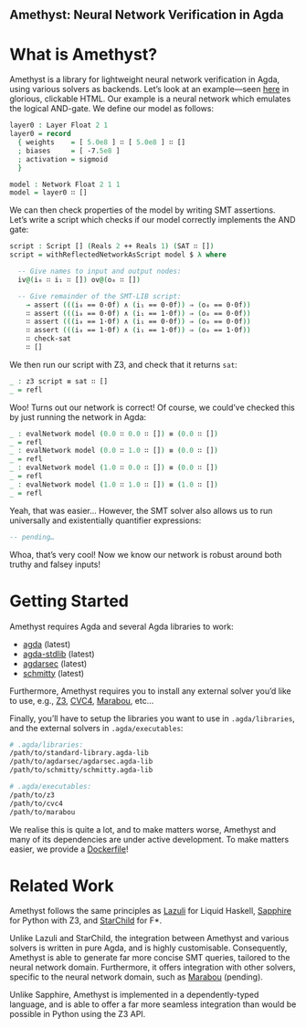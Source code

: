 Amethyst: Neural Network Verification in Agda
---------------------------------------------------------------------------------

What is Amethyst?
=================================================================================

Amethyst is a library for lightweight neural network verification in Agda, using
various solvers as backends. 
Let’s look at an example—seen [here][AND-Gate-2-Sigmoid-1] in glorious,
clickable HTML. Our example is a neural network which emulates the logical
AND-gate. We define our model as follows:

```agda
layer0 : Layer Float 2 1
layer0 = record
  { weights    = [ 5.0e8 ] ∷ [ 5.0e8 ] ∷ []
  ; biases     = [ -7.5e8 ]
  ; activation = sigmoid
  }

model : Network Float 2 1 1
model = layer0 ∷ []
```

We can then check properties of the model by writing SMT assertions. Let’s write
a script which checks if our model correctly implements the AND gate:

```agda
script : Script [] (Reals 2 ++ Reals 1) (SAT ∷ [])
script = withReflectedNetworkAsScript model $ λ where

  -- Give names to input and output nodes:
  iv@(i₀ ∷ i₁ ∷ []) ov@(o₀ ∷ [])

  -- Give remainder of the SMT-LIB script:
    → assert (((i₀ == 0·0f) ∧ (i₁ == 0·0f)) ⇒ (o₀ == 0·0f))
    ∷ assert (((i₀ == 0·0f) ∧ (i₁ == 1·0f)) ⇒ (o₀ == 0·0f))
    ∷ assert (((i₀ == 1·0f) ∧ (i₁ == 0·0f)) ⇒ (o₀ == 0·0f))
    ∷ assert (((i₀ == 1·0f) ∧ (i₁ == 1·0f)) ⇒ (o₀ == 1·0f))
    ∷ check-sat
    ∷ []
```

We then run our script with Z3, and check that it returns `sat`:

```agda
_ : z3 script ≡ sat ∷ []
_ = refl
```

Woo! Turns out our network is correct! Of course, we could’ve checked this by
just running the network in Agda:

```agda
_ : evalNetwork model (0.0 ∷ 0.0 ∷ []) ≡ (0.0 ∷ [])
_ = refl
_ : evalNetwork model (0.0 ∷ 1.0 ∷ []) ≡ (0.0 ∷ [])
_ = refl
_ : evalNetwork model (1.0 ∷ 0.0 ∷ []) ≡ (0.0 ∷ [])
_ = refl
_ : evalNetwork model (1.0 ∷ 1.0 ∷ []) ≡ (1.0 ∷ [])
_ = refl
```

Yeah, that was easier… However, the SMT solver also allows us to run universally
and existentially quantifier expressions:

```agda
-- pending…
```

Whoa, that’s very cool! Now we know our network is robust around both truthy and
falsey inputs!

Getting Started
=================================================================================

Amethyst requires Agda and several Agda libraries to work:

- [agda][agda] (latest)
- [agda-stdlib][agda-stdlib] (latest)
- [agdarsec][agdarsec] (latest)
- [schmitty][schmitty] (latest)

Furthermore, Amethyst requires you to install any external solver you’d like to
use, e.g., [Z3][Z3], [CVC4][CVC4], [Marabou][Marabou], etc…

Finally, you’ll have to setup the libraries you want to use in `.agda/libraries`,
and the external solvers in `.agda/executables`:
```sh
# .agda/libraries:
/path/to/standard-library.agda-lib
/path/to/agdarsec/agdarsec.agda-lib
/path/to/schmitty/schmitty.agda-lib
```
```sh
# .agda/executables:
/path/to/z3
/path/to/cvc4
/path/to/marabou
```

We realise this is quite a lot, and to make matters worse, Amethyst and many of
its dependencies are under active development. To make matters easier, we
provide a [Dockerfile](Dockerfile)!

Related Work
=================================================================================

Amethyst follows the same principles as [Lazuli][Lazuli] for Liquid Haskell,
[Sapphire][Sapphire] for Python with Z3, and [StarChild][StarChild] for F*. 

Unlike Lazuli and StarChild, the integration between Amethyst and various
solvers is written in pure Agda, and is highly customisable. Consequently,
Amethyst is able to generate far more concise SMT queries, tailored to the
neural network domain. Furthermore, it offers integration with other solvers,
specific to the neural network domain, such as [Marabou][Marabou] (pending).

Unlike Sapphire, Amethyst is implemented in a dependently-typed language, and is
able to offer a far more seamless integration than would be possible in Python
using the Z3 API.

[Lazuli]: https://github.com/wenkokke/lazuli
[Marabou]: https://github.com/NeuralNetworkVerification/Marabou
[Sapphire]: https://github.com/wenkokke/sapphire
[StarChild]: https://github.com/wenkokke/starchild
[AND-Gate-2-Sigmoid-1]: https://wenkokke.github.io/amethyst/AND-Gate-2-Sigmoid-1.html
[agda]: https://github.com/agda/agda
[agda-stdlib]: https://github.com/agda/agda-stdlib
[agdarsec]: https://github.com/gallais/agdarsec
[schmitty]: https://github.com/wenkokke/schmitty
[Z3]: https://github.com/Z3Prover/z3
[CVC4]: https://github.com/CVC4/CVC4
